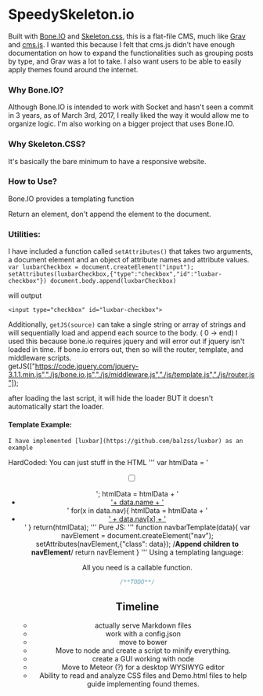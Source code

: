 # SpeedySkeleton.io

Built with [Bone.IO](http://bone.io/) and [Skeleton.css](http://getskeleton.com/), this is a flat-file CMS, much like [Grav](https://getgrav.org/) and [cms.js](https://cdmedia.github.io/cms.js/). I wanted this because I felt that cms.js didn't have enough documentation on how to expand the functionalities such as grouping posts by type, and Grav was a lot to take. I also want users to be able to easily apply themes found around the internet.

### Why Bone.IO?

Although Bone.IO is intended to work with Socket and hasn't seen a commit in 3 years, as of March 3rd, 2017, I really liked the way it would allow me to organize logic. I'm also working on a bigger project that uses Bone.IO.

### Why Skeleton.CSS?

It's basically the bare minimum to have a responsive website.

### How to Use?


Bone.IO provides a templating function

Return an element, don't append the element to the document.

### Utilities:

I have included a function called `setAttributes()` that takes two arguments, a document element and an object of attribute names and attribute values. `var luxbarCheckbox = document.createElement("input");
    setAttributes(luxbarCheckbox,{"type":"checkbox","id":"luxbar-checkbox"})
    document.body.append(luxbarCheckbox)`

will output  

    <input type="checkbox" id="luxbar-checkbox">

Additionally, `getJS(source)` can take a single string or array of strings and will sequentially load and append each source to the body. ( 0 -> end) I used this because bone.io requires jquery and will error out if jquery isn't loaded in time. If bone.io errors out, then so will the router,  template, and middleware scripts.  
    getJS(["https://code.jquery.com/jquery-3.1.1.min.js","./js/bone.io.js","./js/middleware.js","./js/template.js","./js/router.js"]);

after loading the last script, it will hide the loader BUT it doesn't automatically start the loader.
#### Template Example:

    I have implemented [luxbar](https://github.com/balzss/luxbar) as an example
HardCoded: You can just stuff in the HTML
    '''
    var htmlData = '<header id="luxbar" class="luxbar-fixed"><input type="checkbox" id="luxbar-checkbox"/><div class="luxbar-menu luxbar-menu-right luxbar-menu-material-bluegrey"><ul class="luxbar-navigation">';
    htmlData = htmlData + '<li class="luxbar-header"><a href="#" class="luxbar-brand">'+ data.name + '</a><label class="luxbar-hamburger luxbar-hamburger-doublespin" id="luxbar-hamburger" for="luxbar-checkbox"> <span></span> </label></li>' 
    for(x in data.nav){
        htmlData = htmlData + '<li class="luxbar-item"><a href="\#' + data.nav[x] + '">' + data.nav[x] +  '</a></li>'
    }
    return(htmlData);
    '''
Pure JS:
    '''
    function navbarTemplate(data){
        var navElement = document.createElement("nav");
        setAttributes(navElement,{"class": data});
        /**Append children to navElement**/
        return navElement
    }
    '''
Using a templating language:

All you need is a callable function.


```c#
/**TODO**/
```

## Timeline

- actually serve Markdown files
- work with a config.json
- move to bower
- Move to node and create a script to minify everything. 
- create a GUI working with node
- Move to Meteor (?) for a desktop WYSIWYG editor
- Ability to read and analyze CSS files and Demo.html files to help guide implementing found themes.

